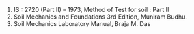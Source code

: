 1. IS : 2720 (Part II) – 1973, Method of Test for soil : Part II
2. Soil Mechanics and Foundations 3rd Edition, Muniram Budhu.
3. Soil Mechanics Laboratory Manual, Braja M. Das
